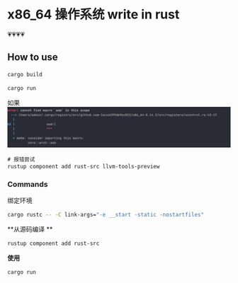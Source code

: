 # x86_64 操作系统 write in rust

💗💗💗💗


## How to use

```sh
cargo build
```

```sh
cargo run
```

如果
![img.png](doc/img.png)

```shell
# 报错尝试
rustup component add rust-src llvm-tools-preview
```

### Commands

绑定环境

```sh
cargo rustc -- -C link-args="-e __start -static -nostartfiles"
```

**从源码编译 **

```sh
rustup component add rust-src
```

**使用**


```sh
cargo run
```

